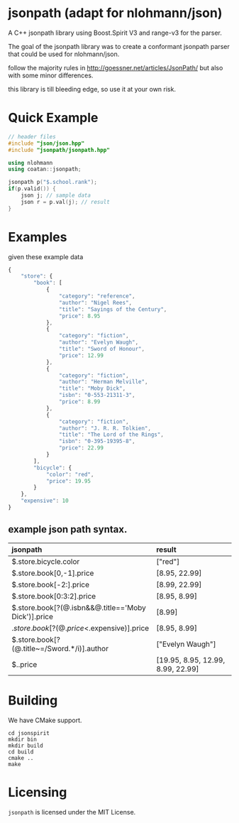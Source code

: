 jsonpath (adapt for nlohmann/json)
===========

A C++ jsonpath library using Boost.Spirit V3 and range-v3 for the parser.

The goal of the jsonpath library was to create a conformant jsonpath parser that could be used for nlohmann/json.

follow the majority rules in http://goessner.net/articles/JsonPath/
but also with some minor differences.

this library is till bleeding edge, so use it at your own risk.


# Quick Example


```c++
// header files
#include "json/json.hpp"
#include "jsonpath/jsonpath.hpp"

using nlohmann
using coatan::jsonpath;

jsonpath p("$.school.rank");
if(p.valid()) {
    json j; // sample data
    json r = p.val(j); // result
}  
```

# Examples

given these example data

```javascript
{
    "store": {
        "book": [
            {
                "category": "reference",
                "author": "Nigel Rees",
                "title": "Sayings of the Century",
                "price": 8.95
            },
            {
                "category": "fiction",
                "author": "Evelyn Waugh",
                "title": "Sword of Honour",
                "price": 12.99
            },
            {
                "category": "fiction",
                "author": "Herman Melville",
                "title": "Moby Dick",
                "isbn": "0-553-21311-3",
                "price": 8.99
            },
            {
                "category": "fiction",
                "author": "J. R. R. Tolkien",
                "title": "The Lord of the Rings",
                "isbn": "0-395-19395-8",
                "price": 22.99
            }
        ],
        "bicycle": {
            "color": "red",
            "price": 19.95
        }
    },
    "expensive": 10
}
```

example json path syntax.
----

| jsonpath | result|
| :--------- | :-------|
| $.store.bicycle.color 			               | ["red"] |
| $.store.book[0,-1].price                         | [8.95, 22.99] |
| $.store.book[-2:].price                          | [8.99, 22.99] |
| $.store.book[0:3:2].price                        | [8.95, 8.99] |
| $.store.book[?(@.isbn&&@.title=='Moby Dick')].price        | [8.99] |
| $.store.book[?(@.price<$.expensive)].price       | [8.95, 8.99] |
| $.store.book[?(@.title~=/Sword.*/i)].author      | ["Evelyn Waugh"] |
| $..price                                         | [19.95, 8.95, 12.99, 8.99, 22.99] |


# Building 

We have CMake support.

    cd jsonspirit
    mkdir bin
    mkdir build
    cd build
    cmake ..
    make

# Licensing

`jsonpath` is licensed under the MIT License.

